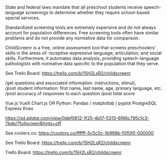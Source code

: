 <!-- Problem Statement: -->
State and federal laws mandate that all preschool students receive speech-language screenings to determine whether they require school-based special services. 

Standardized screening tools are extremely expensive and do not always account for population differences. Free screening tools often have similar problems and do not provide any normative data for comparison.

ChildScreenr is a free, online assessment tool that screens preschoolers' skills in the areas of: receptive-expressive language; articulation; and social skills. Furthermore, it automates data analysis, providing speech-language pathologists with normative data specific to the population that they serve. 

<!-- ERDs: -->
See Trello Board: https://trello.com/b/15H2LsR2/childscreenr 

<!-- Server Route Plan -->
/get questions and associated information: instructions, stimuli,  
/post student information: first name, last name, age, primary language, etc.
/post accuracy of responses to each question
/post total score 

<!-- Technologies -->
Vue.js
VueX
Chart.js OR Python: Pandas / matplotlab / pyplot 
PostgreSQL
Express
Knex

<!-- Wireframes -->
https://xd.adobe.com/view/0def0612-1f25-4b17-5313-6f86c795c1c3-7bde/?fullscreen&hints=off

<!-- Color Palette -->
See coolers.co: https://coolors.co/ffffff-5c5c5c-1b998b-f0f0f0-000000

<!-- User Stories -->
See Trello Board: https://trello.com/b/15H2LsR2/childscreenr 

<!-- Trello Board -->
Trello Board: https://trello.com/b/15H2LsR2/childscreenr
